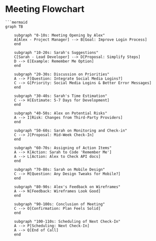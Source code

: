 # Meeting Flowchart

```mermaid
```mermaid
graph TB

    subgraph "0-10s: Meeting Opening by Alex"
    A[Alex - Project Manager] --> B[Goal: Improve Login Process]
    end
    
    subgraph "10-20s: Sarah's Suggestions"
    C[Sarah - Lead Developer] --> D[Proposal: Simplify Steps]
    D --> E[Example: Remember Me Option]
    end
    
    subgraph "20-30s: Discussion on Priorities"
    A --> F[Question: Integrate Social Media Logins?]
    C --> G[Priority: Social Media Logins & Better Error Messages]
    end
    
    subgraph "30-40s: Sarah's Time Estimation"
    C --> H[Estimate: 5-7 Days for Development]
    end
    
    subgraph "40-50s: Alex on Potential Risks"
    A --> I[Risk: Changes from Third-Party Providers]
    end
    
    subgraph "50-60s: Sarah on Monitoring and Check-in"
    C --> J[Proposal: Mid-Week Check-In]
    end
    
    subgraph "60-70s: Assigning of Action Items"
    A --> K[Action: Sarah to Code 'Remember Me']
    A --> L[Action: Alex to Check API docs]
    end
    
    subgraph "70-80s: Sarah on Mobile Design"
    C --> M[Question: Any Design Tweaks for Mobile?]
    end
    
    subgraph "80-90s: Alex's Feedback on Wireframes"
    A --> N[Feedback: Wireframes Look Good]
    end
    
    subgraph "90-100s: Conclusion of Meeting"
    C --> O[Confirmation: Plan Feels Solid]
    end
    
    subgraph "100-110s: Scheduling of Next Check-In"
    A --> P[Scheduling: Next Check-In]
    A --> Q[End of Call]
    end
```
```
